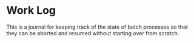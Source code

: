 # Work Log

This is a journal for keeping track of the state of batch processes so that they can be aborted and
resumed without starting over from scratch.